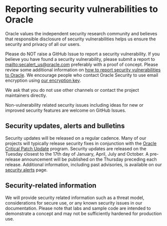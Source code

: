 # Reporting security vulnerabilities to Oracle

Oracle values the independent security research community and believes that
responsible disclosure of security vulnerabilities helps us ensure the security
and privacy of all our users.

Please do NOT raise a GitHub Issue to report a security vulnerability. If you
believe you have found a security vulnerability, please submit a report to
<mailto:secalert_us@oracle.com> preferably with a proof of concept. Please review
some additional information on [how to report security vulnerabilities to Oracle][1].
We encourage people who contact Oracle Security to use email encryption using
[our encryption key][2].

We ask that you do not use other channels or contact the project maintainers
directly.

Non-vulnerability related security issues including ideas for new or improved
security features are welcome on GitHub Issues.

## Security updates, alerts and bulletins

Security updates will be released on a regular cadence. Many of our projects
will typically release security fixes in conjunction with the
[Oracle Critical Patch Update][3] program. Security updates are released on the 
Tuesday closest to the 17th day of January, April, July and October. A pre-release
announcement will be published on the Thursday preceding each release. Additional
information, including past advisories, is available on our [security alerts][3]
page.

## Security-related information

We will provide security related information such as a threat model, considerations
for secure use, or any known security issues in our documentation. Please note
that labs and sample code are intended to demonstrate a concept and may not be
sufficiently hardened for production use.

[1]: https://www.oracle.com/corporate/security-practices/assurance/vulnerability/reporting.html
[2]: https://www.oracle.com/security-alerts/encryptionkey.html
[3]: https://www.oracle.com/security-alerts/
